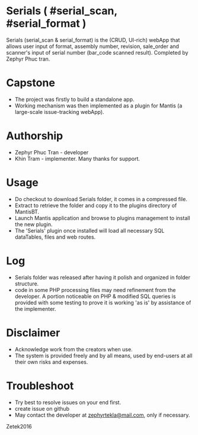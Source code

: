 # Serials ( #serial_scan, #serial_format )
Serials (serial_scan &amp; serial_format) is the (CRUD, UI-rich) webApp that allows user input of 
format, assembly number, revision, sale_order and scanner's input of serial number (bar_code scanned result). 
Completed by Zephyr Phuc tran. 

# Capstone
- The project was firstly to build a standalone app. 
- Working mechanism was then implemented as a plugin for Mantis (a large-scale issue-tracking webApp).

# Authorship
- Zephyr Phuc Tran - developer
- Khin Tram - implementer.
Many thanks for support.

# Usage
- Do checkout to download Serials folder, it comes in a compressed file.
- Extract to retrieve the folder and copy it to the plugins directory of MantisBT.
- Launch Mantis application and browse to plugins management to install the new plugin.
- The 'Serials' plugin once installed will load all necessary SQL dataTables, files and web routes.

# Log
- Serials folder was released after having it polish and organized in folder structure.
- code in some PHP processing files may need refinement from the developer. A portion noticeable on PHP & modified SQL queries is provided with some testing to prove it is working 'as is' by assistance of the implementer.

# Disclaimer
- Acknowledge work from the creators when use.
- The system is provided freely and by all means, used by end-users at all their own risks and expenses.

# Troubleshoot
- Try best to resolve issues on your end first.
- create issue on github
- May contact the developer at zephyrtekla@mail.com, only if necessary.

Zetek2016
